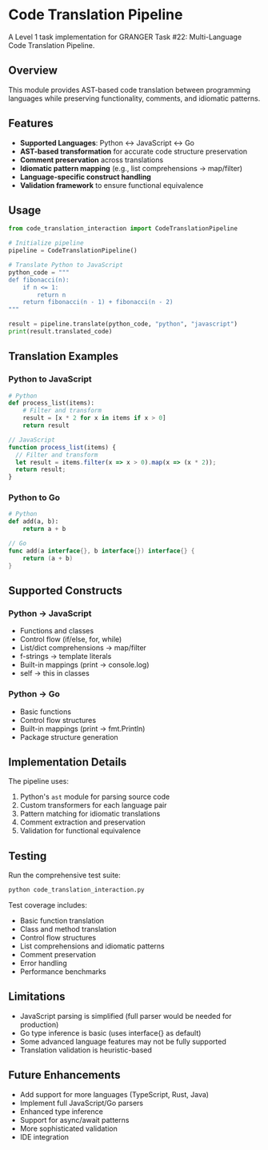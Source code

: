 # Code Translation Pipeline

A Level 1 task implementation for GRANGER Task #22: Multi-Language Code Translation Pipeline.

## Overview

This module provides AST-based code translation between programming languages while preserving functionality, comments, and idiomatic patterns.

## Features

- **Supported Languages**: Python ↔ JavaScript ↔ Go
- **AST-based transformation** for accurate code structure preservation
- **Comment preservation** across translations
- **Idiomatic pattern mapping** (e.g., list comprehensions → map/filter)
- **Language-specific construct handling**
- **Validation framework** to ensure functional equivalence

## Usage

```python
from code_translation_interaction import CodeTranslationPipeline

# Initialize pipeline
pipeline = CodeTranslationPipeline()

# Translate Python to JavaScript
python_code = """
def fibonacci(n):
    if n <= 1:
        return n
    return fibonacci(n - 1) + fibonacci(n - 2)
"""

result = pipeline.translate(python_code, "python", "javascript")
print(result.translated_code)
```

## Translation Examples

### Python to JavaScript

```python
# Python
def process_list(items):
    # Filter and transform
    result = [x * 2 for x in items if x > 0]
    return result
```

```javascript
// JavaScript
function process_list(items) {
  // Filter and transform
  let result = items.filter(x => x > 0).map(x => (x * 2));
  return result;
}
```

### Python to Go

```python
# Python
def add(a, b):
    return a + b
```

```go
// Go
func add(a interface{}, b interface{}) interface{} {
    return (a + b)
}
```

## Supported Constructs

### Python → JavaScript

- Functions and classes
- Control flow (if/else, for, while)
- List/dict comprehensions → map/filter
- f-strings → template literals
- Built-in mappings (print → console.log)
- self → this in classes

### Python → Go

- Basic functions
- Control flow structures
- Built-in mappings (print → fmt.Println)
- Package structure generation

## Implementation Details

The pipeline uses:
1. Python's `ast` module for parsing source code
2. Custom transformers for each language pair
3. Pattern matching for idiomatic translations
4. Comment extraction and preservation
5. Validation for functional equivalence

## Testing

Run the comprehensive test suite:

```bash
python code_translation_interaction.py
```

Test coverage includes:
- Basic function translation
- Class and method translation
- Control flow structures
- List comprehensions and idiomatic patterns
- Comment preservation
- Error handling
- Performance benchmarks

## Limitations

- JavaScript parsing is simplified (full parser would be needed for production)
- Go type inference is basic (uses interface{} as default)
- Some advanced language features may not be fully supported
- Translation validation is heuristic-based

## Future Enhancements

- Add support for more languages (TypeScript, Rust, Java)
- Implement full JavaScript/Go parsers
- Enhanced type inference
- Support for async/await patterns
- More sophisticated validation
- IDE integration